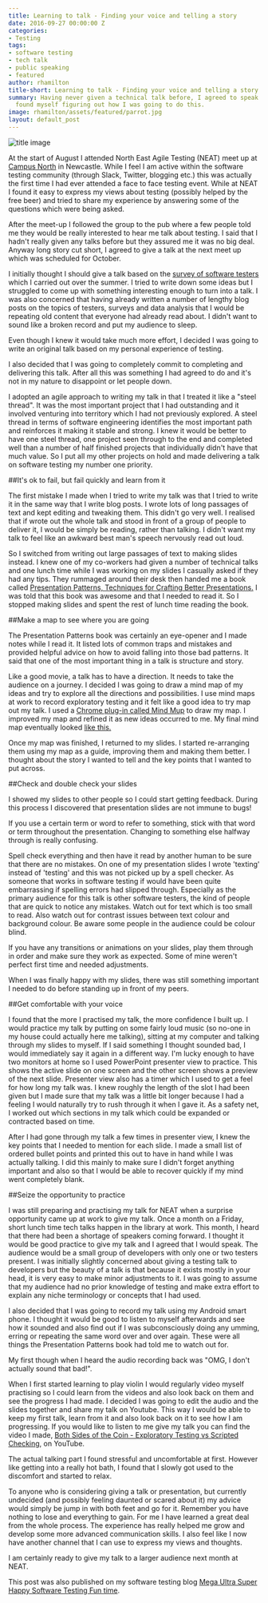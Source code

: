 ```yaml
---
title: Learning to talk - Finding your voice and telling a story
date: 2016-09-27 00:00:00 Z
categories:
- Testing
tags:
- software testing
- tech talk
- public speaking
- featured
author: rhamilton
title-short: Learning to talk - Finding your voice and telling a story
summary: Having never given a technical talk before, I agreed to speak in public then
  found myself figuring out how I was going to do this.
image: rhamilton/assets/featured/parrot.jpg
layout: default_post
---
```


<img src="{{ site.baseurl }}/rhamilton/assets/parrot.jpg" alt="title image" title="title image"/>

At the start of August I attended North East Agile Testing (NEAT) meet up at [Campus North](http://campusnorth.co.uk/events/) in Newcastle. While I feel I am active within the software testing community (through Slack, Twitter, blogging etc.) this was actually the first time I had ever attended a face to face testing event. While at NEAT I found it easy to express my views about testing (possibly helped by the free beer) and tried to share my experience by answering some of the questions which were being asked.

After the meet-up I followed the group to the pub where a few people told me they would be really interested to hear me talk about testing. I said that I hadn't really given any talks before but they assured me it was no big deal. Anyway long story cut short, I agreed to give a talk at the next meet up which was scheduled for October.

I initially thought I should give a talk based on the [survey of software testers](http://blog.scottlogic.com/2016/07/04/a-snapshot-of-testers-in-2016.html) which I carried out over the summer. I tried to write down some ideas but I struggled to come up with something interesting enough to turn into a talk. I was also concerned that having already written a number of lengthy blog posts on the topics of testers, surveys and data analysis that I would be repeating old content that everyone had already read about. I didn't want to sound like a broken record and put my audience to sleep.

Even though I knew it would take much more effort, I decided I was going to write an original talk based on my personal experience of testing.

I also decided that I was going to completely commit to completing and delivering this talk. After all this was something I had agreed to do and it's not in my nature to disappoint or let people down.

I adopted an agile approach to writing my talk in that I treated it like a "steel thread". It was the most important project that I had outstanding and it involved venturing into territory which I had not previously explored. A steel thread in terms of software engineering identifies the most important path and reinforces it making it stable and strong. I knew it would be better to have one steel thread, one project seen through to the end and completed well than a number of half finished projects that individually didn't have that much value. So I put all my other projects on hold and made delivering a talk on software testing my number one priority.

##It's ok to fail, but fail quickly and learn from it

The first mistake I made when I tried to write my talk was that I tried to write it in the same way that I write blog posts. I wrote lots of long passages of text and kept editing and tweaking them. This didn't go very well. I realised that if wrote out the whole talk and stood in front of a group of people to deliver it, I would be simply be reading, rather than talking. I didn't want my talk to feel like an awkward best man's speech nervously read out loud.

So I switched from writing out large passages of text to making slides instead. I knew one of my co-workers had given a number of technical talks and one lunch time while I was working on my slides I casually asked if they had any tips. They rummaged around their desk then handed me a book called [Presentation Patterns, Techniques for Crafting Better Presentations.](https://www.amazon.co.uk/Presentation-Patterns-Techniques-Crafting-Presentations/dp/0321820800) I was told that this book was awesome and that I needed to read it. So I stopped making slides and spent the rest of lunch time reading the book.

##Make a map to see where you are going

The Presentation Patterns book was certainly an eye-opener and I made notes while I read it. It listed lots of common traps and mistakes and provided helpful advice on how to avoid falling into those bad patterns. It said that one of the most important thing in a talk is structure and story.

Like a good movie, a talk has to have a direction. It needs to take the audience on a journey. I decided I was going to draw a mind map of my ideas and try to explore all the directions and possibilities. I use mind maps at work to record exploratory testing and it felt like a good idea to try map out my talk. I used a [Chrome plug-in called Mind Mup](https://chrome.google.com/webstore/search/mind%20mup) to draw my map. I improved my map and refined it as new ideas occurred to me. My final mind map eventually looked [like this.](https://raw.githubusercontent.com/Rosalita/mushstft/master/presentation.png)

Once my map was finished, I returned to my slides. I started re-arranging them using my map as a guide, improving them and making them better. I thought about the story I wanted to tell and the key points that I wanted to put across.

##Check and double check your slides

I showed my slides to other people so I could start getting feedback. During this process I discovered that presentation slides are not immune to bugs!

If you use a certain term or word to refer to something, stick with that word or term throughout the presentation. Changing to something else halfway through is really confusing.

Spell check everything and then have it read by another human to be sure that there are no mistakes. On one of my presentation slides I wrote 'texting' instead of 'testing' and this was not picked up by a spell checker. As someone that works in software testing if would have been quite embarrassing if spelling errors had slipped through. Especially as the primary audience for this talk is other software testers, the kind of people that are quick to notice any mistakes.  Watch out for text which is too small to read. Also watch out for contrast issues between text colour and background colour. Be aware some people in the audience could be colour blind.

If you have any transitions or animations on your slides, play them through in order and make sure they work as expected. Some of mine weren't perfect first time and needed adjustments.

When I was finally happy with my slides, there was still something important I needed to do before standing up in front of my peers.

##Get comfortable with your voice

I found that the more I practised my talk, the more confidence I built up. I would practice my talk by putting on some fairly loud music (so no-one in my house could actually here me talking), sitting at my computer and talking through my slides to myself. If I said something I thought sounded bad, I would immediately say it again in a different way. I'm lucky enough to have two monitors at home so I used PowerPoint presenter view to practice. This shows the active slide on one screen and the other screen shows a preview of the next slide. Presenter view also has a timer which I used to get a feel for how long my talk was. I knew roughly the length of the slot I had been given but I made sure that my talk was a little bit longer because I had a feeling I would naturally try to rush through it when I gave it. As a safety net, I worked out which sections in my talk which could be expanded or contracted based on time.

After I had gone through my talk a few times in presenter view, I knew the key points that I needed to mention for each slide. I made a small list of ordered bullet points and printed this out to have in hand while I was actually talking. I did this mainly to make sure I didn't forget anything important and also so that I would be able to recover quickly if my mind went completely blank.

##Seize the opportunity to practice

I was still preparing and practising my talk for NEAT when a surprise opportunity came up at work to give my talk. Once a month on a Friday, short lunch time tech talks happen in the library at work.  This month, I heard that there had been a shortage of speakers coming forward. I thought it would be good practice to give my talk and I agreed that I would speak. The audience would be a small group of developers with only one or two testers present. I was initially slightly concerned about giving a testing talk to developers but the beauty of a talk is that because it exists mostly in your head, it is very easy to make minor adjustments to it. I was going to assume that my audience had no prior knowledge of testing and make extra effort to explain any niche terminology or concepts that I had used.

I also decided that I was going to record my talk using my Android smart phone. I thought it would be good to listen to myself afterwards and see how it sounded and also find out if I was subconsciously doing any umming, erring or repeating the same word over and over again. These were all things the Presentation Patterns book had told me to watch out for.

My first though when I heard the audio recording back was "OMG, I don't actually sound that bad!".

When I first started learning to play violin I would regularly video myself practising so I could learn from the videos and also look back on them and see the progress I had made. I decided I was going to edit the audio and the slides together and share my talk on Youtube. This way I would be able to keep my first talk, learn from it and also look back on it to see how I am progressing. If you would like to listen to me give my talk you can find the video I made, [Both Sides of the Coin - Exploratory Testing vs Scripted Checking](https://www.youtube.com/watch?v=5lE5RH_PsgI), on YouTube.

The actual talking part I found stressful and uncomfortable at first. However like getting into a really hot bath, I found that I slowly got used to the discomfort and started to relax.

To anyone who is considering giving a talk or presentation, but currently undecided (and possibly feeling daunted or scared about it) my advice would simply be jump in with both feet and go for it. Remember you have nothing to lose and everything to gain. For me I have learned a great deal from the whole process. The experience has really helped me grow and develop some more advanced communication skills. I also feel like I now have another channel that I can use to express my views and thoughts.

I am certainly ready to give my talk to a larger audience next month at NEAT.

This post was also published on my software testing blog [Mega Ultra Super Happy Software Testing Fun time](http://testingfuntime.blogspot.co.uk/).
